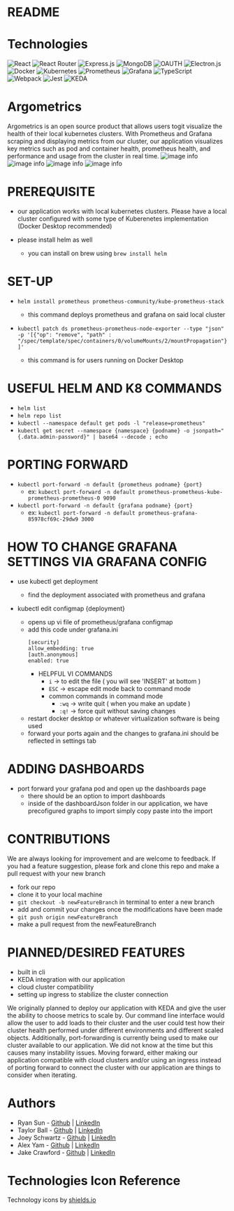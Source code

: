 # README

# Technologies
  ![React](https://img.shields.io/badge/react-%2320232a.svg?style=for-the-badge&logo=react&logoColor=%2361DAFB)
  ![React Router](https://img.shields.io/badge/React_Router-CA4245?style=for-the-badge&logo=react-router&logoColor=white)
  ![Express.js](https://img.shields.io/badge/express.js-%23404d59.svg?style=for-the-badge&logo=express&logoColor=%2361DAFB) 
  ![MongoDB](https://img.shields.io/badge/MongoDB-%234ea94b.svg?style=for-the-badge&logo=mongodb&logoColor=white)
  ![OAUTH](https://img.shields.io/badge/OAUTH2.0-black?style=for-the-badge&logo=JSON%20web%20tokens)
  ![Electron.js](https://img.shields.io/badge/Electron-191970?style=for-the-badge&logo=Electron&logoColor=white)
  ![Docker](https://img.shields.io/badge/docker-%230db7ed.svg?style=for-the-badge&logo=docker&logoColor=white) <a target="_blank"><img alt='Kubernetes' src='https://img.shields.io/badge/Kubernetes-100000?style=for-the-badge&logo=Kubernetes&logoColor=white&labelColor=000000&color=black'/></a>
  ![Prometheus](https://img.shields.io/badge/Prometheus-E6522C?style=for-the-badge&logo=Prometheus&logoColor=white) ![Grafana](https://img.shields.io/badge/grafana-%23F46800.svg?style=for-the-badge&logo=grafana&logoColor=white)
  ![TypeScript](https://img.shields.io/badge/typescript-%23007ACC.svg?style=for-the-badge&logo=typescript&logoColor=white) ![Webpack](https://img.shields.io/badge/webpack-%238DD6F9.svg?style=for-the-badge&logo=webpack&logoColor=black)
  ![Jest](https://img.shields.io/badge/-jest-%23C21325?style=for-the-badge&logo=jest&logoColor=white)
  <a target="_blank"><img alt='KEDA' src='https://img.shields.io/badge/KEDA-100000?style=for-the-badge&logo=KEDA&logoColor=white&labelColor=000000&color=2F61D3'/></a>

# Argometrics
Argometrics is an open source product that allows users togit  visualize the health of their local kubernetes clusters. With Prometheus and Grafana scraping and displaying metrics from our cluster, our application visualizes key metrics such as pod and container health, prometheus health, and performance and usage from the cluster in real time.
![image info](./public/landingPage.gif)
![image info](./public/apiServer.gif)
![image info](./public/kubeStateMetrics.gif)
![image info](./public/nodeExporter.gif)

# PREREQUISITE
- our application works with local kubernetes clusters. Please have a local cluster configured with some type of Kuberenetes implementation (Docker Desktop recommended)

- please install helm as well
    - you can install on brew using `brew install helm`

# SET-UP
- `helm install prometheus prometheus-community/kube-prometheus-stack`
    - this command deploys prometheus and grafana on said local cluster

- `kubectl patch ds prometheus-prometheus-node-exporter --type "json" -p '[{"op": "remove", "path" : "/spec/template/spec/containers/0/volumeMounts/2/mountPropagation"}]'`
    - this command is for users running on Docker Desktop


# USEFUL HELM AND K8 COMMANDS
- `helm list`
- `helm repo list`
- `kubectl --namespace default get pods -l "release=prometheus"`
- `kubectl get secret --namespace {namespace} {podname} -o jsonpath="{.data.admin-password}" | base64 --decode ; echo`



# PORTING FORWARD
- `kubectl port-forward -n default {prometheus podname} {port}`
    - ex: `kubectl port-forward -n default prometheus-prometheus-kube-prometheus-prometheus-0 9090`
- `kubectl port-forward -n default {grafana podname} {port}`
    - ex: `kubectl port-forward -n default prometheus-grafana-85978cf69c-29dw9 3000`

# HOW TO CHANGE GRAFANA SETTINGS VIA GRAFANA CONFIG
- use kubectl get deployment
    - find the deployment associated with prometheus and grafana

- kubectl edit configmap {deployment}
    - opens up vi file of prometheus/grafana configmap
    - add this code under grafana.ini
         ```
        [security]
        allow_embedding: true
        [auth.anonymous]
        enabled: true
        ```
        * HELPFUL VI COMMANDS
            - `i` -> to edit the file ( you will see 'INSERT' at bottom )
            - `ESC` -> escape edit mode back to command mode
            - common commands in command mode
                - `:wq` -> write quit ( when you make an update )
                - `:q!` -> force quit without saving changes
    - restart docker desktop or whatever virtualization software is being used
    - forward your ports again and the changes to grafana.ini should be reflected in settings tab

# ADDING DASHBOARDS
- port forward your grafana pod and open up the dashboards page
    - there should be an option to import dashboards
    - inside of the dashboardJson folder in our application, we have precofigured graphs to import simply copy paste into the import

# CONTRIBUTIONS
We are always looking for improvement and are welcome to feedback. If you had a feature suggestion, please fork and clone this repo and make a pull request with your new branch

- fork our repo
- clone it to your local machine
- `git checkout -b newFeatureBranch` in terminal to enter a new branch
- add and commit your changes once the modifications have been made
- `git push origin newFeatureBranch`
- make a pull request from the newFeatureBranch

# PlANNED/DESIRED FEATURES
- built in cli
- KEDA integration with our application
- cloud cluster compatibility
- setting up ingress to stabilize the cluster connection

We originally planned to deploy our application with KEDA and give the user the ability to choose metrics to scale by. Our command line interface would allow the user to add loads to their cluster and the user could test how their cluster health performed under different environments and different scaled objects. Additionally, port-forwarding is currently being used to make our cluster available to our application. We did not know at the time but this causes many instability issues. Moving forward, either making our application compatible with cloud clusters and/or using an ingress instead of porting forward to connect the cluster with our application are things to consider when iterating.

# Authors

- Ryan Sun - [Github](https://github.com/ryansun222) | [LinkedIn](https://www.linkedin.com/in/ryansun792/)
- Taylor Ball - [Github](https://github.com/tb1121) | [LinkedIn](https://www.linkedin.com/in/taylorball5/)
- Joey Schwartz - [Github](https://github.com/joeyschwartz) | [LinkedIn](linkedin.com/in/joey-schwartz-7605621a7)
- Alex Yam - [Github](https://github.com/alexyam0) | [LinkedIn](https://www.linkedin.com/in/alex-yam/)
- Jake Crawford - [Github](https://github.com/jake-up-0517) | [LinkedIn](https://www.linkedin.com/in/jakecrawford512/)


# Technologies Icon Reference
Technology icons by <a target="_blank" href="https://shields.io">shields.io</a>